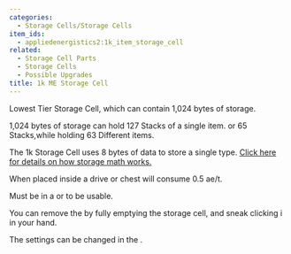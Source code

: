 ```yaml
---
categories:
  - Storage Cells/Storage Cells
item_ids:
  - appliedenergistics2:1k_item_storage_cell
related:
  - Storage Cell Parts
  - Storage Cells
  - Possible Upgrades
title: 1k ME Storage Cell
---
```


Lowest Tier Storage Cell, which can contain 1,024 bytes of storage.

1,024 bytes of storage can hold 127 Stacks of a single item. or 65
Stacks,while holding 63 Different items.

The 1k Storage Cell uses 8 bytes of data to store a single type. [Click here
for details on how storage math works.](../../storage-cells.md)

When placed inside a drive or chest will consume 0.5 ae/t.

Must be in a <ItemLink id="appliedenergistics2:drive"/> or <ItemLink
id="appliedenergistics2:chest"/> to be usable.

You can remove the <ItemLink
id="appliedenergistics2:1k_item_cell_component"/> by fully emptying the
storage cell, and sneak clicking i in your hand.

The settings can be changed in the <ItemLink
id="appliedenergistics2:cell_workbench"/>.

<RecipeFor id="appliedenergistics2:1k_item_storage_cell"/>
